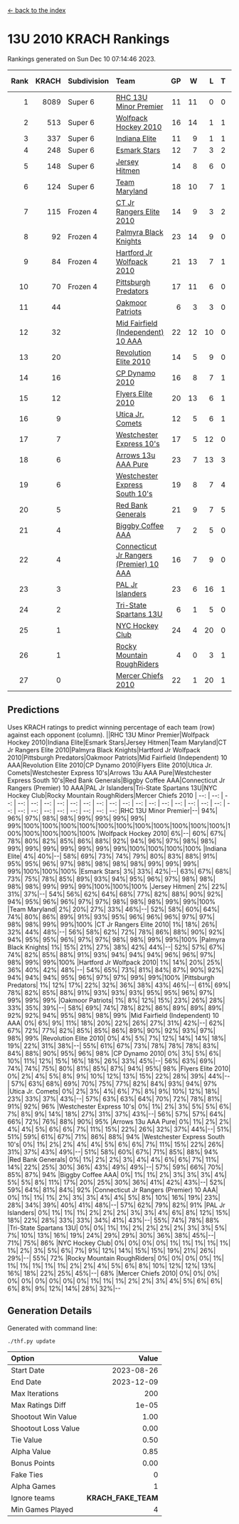 [<- back to the index](readme.md)
# 13U 2010 KRACH Rankings
Rankings generated on Sun Dec 10 07:14:46 2023.

Rank|KRACH|Subdivision|Team|GP|W|L|T|OTW|OTL|SoS|Exp Wins|Win Diff
---:|---:|:---|:---|---:|---:|---:|---:|---:|---:|---:|---:|---:
1|8089|Super 6|[RHC 13U Minor Premier](https://gamesheetstats.com/seasons/3664/teams/140959/schedule)|11|11|0|0|2|0|114|11.8|-0.0
2|513|Super 6|[Wolfpack Hockey 2010](https://gamesheetstats.com/seasons/3664/teams/140960/schedule)|16|14|1|1|0|1|60|15.4|0.0
3|337|Super 6|[Indiana Elite](https://gamesheetstats.com/seasons/3664/teams/144350/schedule)|11|9|1|1|0|0|68|10.4|0.0
4|248|Super 6|[Esmark Stars](https://gamesheetstats.com/seasons/3664/teams/140972/schedule)|12|7|3|2|0|1|1325|8.8|-0.0
5|148|Super 6|[Jersey Hitmen](https://gamesheetstats.com/seasons/3664/teams/140961/schedule)|14|8|6|0|3|1|679|8.9|0.0
6|124|Super 6|[Team Maryland](https://gamesheetstats.com/seasons/3664/teams/140976/schedule)|18|10|7|1|1|0|953|11.4|0.0
7|115|Frozen 4|[CT Jr Rangers Elite 2010](https://gamesheetstats.com/seasons/3664/teams/140955/schedule)|14|9|3|2|1|0|585|10.9|0.0
8|92|Frozen 4|[Palmyra Black Knights](https://gamesheetstats.com/seasons/3664/teams/140973/schedule)|23|14|9|0|0|0|760|14.9|0.0
9|84|Frozen 4|[Hartford Jr Wolfpack 2010](https://gamesheetstats.com/seasons/3664/teams/140957/schedule)|21|13|7|1|0|2|811|14.4|0.0
10|70|Frozen 4|[Pittsburgh Predators](https://gamesheetstats.com/seasons/3664/teams/140974/schedule)|17|11|6|0|0|0|82|11.9|0.0
11|44||[Oakmoor Patriots](https://gamesheetstats.com/seasons/3664/teams/162748/schedule)|6|3|3|0|0|0|117|3.9|0.0
12|32||[Mid Fairfield (Independent) 10 AAA](https://gamesheetstats.com/seasons/3664/teams/140956/schedule)|22|12|10|0|3|2|93|12.9|0.0
13|20||[Revolution Elite 2010](https://gamesheetstats.com/seasons/3664/teams/140975/schedule)|14|5|9|0|0|0|87|5.9|0.0
14|16||[CP Dynamo 2010](https://gamesheetstats.com/seasons/3664/teams/140968/schedule)|16|8|7|1|1|2|72|9.4|0.0
15|12||[Flyers Elite 2010](https://gamesheetstats.com/seasons/3664/teams/140963/schedule)|20|13|6|1|0|0|21|14.4|0.0
16|9||[Utica Jr. Comets](https://gamesheetstats.com/seasons/3664/teams/140970/schedule)|12|5|6|1|2|0|35|6.4|0.0
17|7||[Westchester Express 10's](https://gamesheetstats.com/seasons/3664/teams/140967/schedule)|17|5|12|0|0|1|515|5.9|0.0
18|6||[Arrows 13u AAA Pure](https://gamesheetstats.com/seasons/3664/teams/140965/schedule)|23|7|13|3|0|1|70|9.4|0.0
19|6||[Westchester Express South 10's](https://gamesheetstats.com/seasons/3664/teams/140971/schedule)|19|8|7|4|0|1|23|10.9|0.0
20|5||[Red Bank Generals](https://gamesheetstats.com/seasons/3664/teams/140962/schedule)|21|9|7|5|0|1|6|12.4|0.0
21|4||[Biggby Coffee AAA](https://gamesheetstats.com/seasons/3664/teams/144347/schedule)|7|2|5|0|0|1|100|2.9|0.0
22|4||[Connecticut Jr Rangers (Premier) 10 AAA](https://gamesheetstats.com/seasons/3664/teams/140958/schedule)|16|7|9|0|1|0|15|7.9|0.0
23|3||[PAL Jr Islanders](https://gamesheetstats.com/seasons/3664/teams/140969/schedule)|23|6|16|1|0|0|41|7.4|0.0
24|2||[Tri-State Spartans 13U](https://gamesheetstats.com/seasons/3664/teams/144349/schedule)|6|1|5|0|1|0|66|1.9|0.0
25|1||[NYC Hockey Club](https://gamesheetstats.com/seasons/3664/teams/140966/schedule)|24|4|20|0|0|1|42|4.9|0.0
26|1||[Rocky Mountain RoughRiders](https://gamesheetstats.com/seasons/3664/teams/144348/schedule)|4|0|3|1|0|0|52|1.4|0.0
27|0||[Mercer Chiefs 2010](https://gamesheetstats.com/seasons/3664/teams/140964/schedule)|22|1|20|1|0|0|14|2.4|0.0

## Predictions
Uses KRACH ratings to predict winning percentage of each team (row) against each opponent (column).
||RHC 13U Minor Premier|Wolfpack Hockey 2010|Indiana Elite|Esmark Stars|Jersey Hitmen|Team Maryland|CT Jr Rangers Elite 2010|Palmyra Black Knights|Hartford Jr Wolfpack 2010|Pittsburgh Predators|Oakmoor Patriots|Mid Fairfield (Independent) 10 AAA|Revolution Elite 2010|CP Dynamo 2010|Flyers Elite 2010|Utica Jr. Comets|Westchester Express 10's|Arrows 13u AAA Pure|Westchester Express South 10's|Red Bank Generals|Biggby Coffee AAA|Connecticut Jr Rangers (Premier) 10 AAA|PAL Jr Islanders|Tri-State Spartans 13U|NYC Hockey Club|Rocky Mountain RoughRiders|Mercer Chiefs 2010
| --: | --: | --: | --: | --: | --: | --: | --: | --: | --: | --: | --: | --: | --: | --: | --: | --: | --: | --: | --: | --: | --: | --: | --: | --: | --: | --: | --: 
|RHC 13U Minor Premier|--| 94%| 96%| 97%| 98%| 98%| 99%| 99%| 99%| 99%| 99%|100%|100%|100%|100%|100%|100%|100%|100%|100%|100%|100%|100%|100%|100%|100%|100%
|Wolfpack Hockey 2010|  6%|--| 60%| 67%| 78%| 80%| 82%| 85%| 86%| 88%| 92%| 94%| 96%| 97%| 98%| 98%| 99%| 99%| 99%| 99%| 99%| 99%| 99%|100%|100%|100%|100%
|Indiana Elite|  4%| 40%|--| 58%| 69%| 73%| 74%| 79%| 80%| 83%| 88%| 91%| 95%| 95%| 96%| 97%| 98%| 98%| 98%| 98%| 99%| 99%| 99%| 99%|100%|100%|100%
|Esmark Stars|  3%| 33%| 42%|--| 63%| 67%| 68%| 73%| 75%| 78%| 85%| 89%| 93%| 94%| 95%| 96%| 97%| 98%| 98%| 98%| 98%| 99%| 99%| 99%|100%|100%|100%
|Jersey Hitmen|  2%| 22%| 31%| 37%|--| 54%| 56%| 62%| 64%| 68%| 77%| 82%| 88%| 90%| 92%| 94%| 95%| 96%| 96%| 97%| 97%| 98%| 98%| 98%| 99%| 99%|100%
|Team Maryland|  2%| 20%| 27%| 33%| 46%|--| 52%| 58%| 60%| 64%| 74%| 80%| 86%| 89%| 91%| 93%| 95%| 96%| 96%| 96%| 97%| 97%| 98%| 98%| 99%| 99%|100%
|CT Jr Rangers Elite 2010|  1%| 18%| 26%| 32%| 44%| 48%|--| 56%| 58%| 62%| 72%| 78%| 86%| 88%| 90%| 92%| 94%| 95%| 95%| 96%| 97%| 97%| 98%| 98%| 99%| 99%|100%
|Palmyra Black Knights|  1%| 15%| 21%| 27%| 38%| 42%| 44%|--| 52%| 57%| 67%| 74%| 82%| 85%| 88%| 91%| 93%| 94%| 94%| 94%| 96%| 96%| 97%| 98%| 99%| 99%|100%
|Hartford Jr Wolfpack 2010|  1%| 14%| 20%| 25%| 36%| 40%| 42%| 48%|--| 54%| 65%| 73%| 81%| 84%| 87%| 90%| 92%| 94%| 94%| 94%| 95%| 96%| 97%| 97%| 99%| 99%|100%
|Pittsburgh Predators|  1%| 12%| 17%| 22%| 32%| 36%| 38%| 43%| 46%|--| 61%| 69%| 78%| 82%| 85%| 88%| 91%| 93%| 93%| 93%| 95%| 95%| 96%| 97%| 99%| 99%| 99%
|Oakmoor Patriots|  1%|  8%| 12%| 15%| 23%| 26%| 28%| 33%| 35%| 39%|--| 58%| 69%| 74%| 78%| 82%| 86%| 89%| 89%| 89%| 92%| 92%| 94%| 95%| 98%| 98%| 99%
|Mid Fairfield (Independent) 10 AAA|  0%|  6%|  9%| 11%| 18%| 20%| 22%| 26%| 27%| 31%| 42%|--| 62%| 67%| 72%| 77%| 82%| 85%| 85%| 86%| 89%| 90%| 92%| 93%| 97%| 98%| 99%
|Revolution Elite 2010|  0%|  4%|  5%|  7%| 12%| 14%| 14%| 18%| 19%| 22%| 31%| 38%|--| 55%| 61%| 67%| 73%| 78%| 78%| 78%| 83%| 84%| 88%| 90%| 95%| 96%| 98%
|CP Dynamo 2010|  0%|  3%|  5%|  6%| 10%| 11%| 12%| 15%| 16%| 18%| 26%| 33%| 45%|--| 56%| 63%| 69%| 74%| 74%| 75%| 80%| 81%| 85%| 87%| 94%| 95%| 98%
|Flyers Elite 2010|  0%|  2%|  4%|  5%|  8%|  9%| 10%| 12%| 13%| 15%| 22%| 28%| 39%| 44%|--| 57%| 63%| 68%| 69%| 70%| 75%| 77%| 82%| 84%| 93%| 94%| 97%
|Utica Jr. Comets|  0%|  2%|  3%|  4%|  6%|  7%|  8%|  9%| 10%| 12%| 18%| 23%| 33%| 37%| 43%|--| 57%| 63%| 63%| 64%| 70%| 72%| 78%| 81%| 91%| 92%| 96%
|Westchester Express 10's|  0%|  1%|  2%|  3%|  5%|  5%|  6%|  7%|  8%|  9%| 14%| 18%| 27%| 31%| 37%| 43%|--| 56%| 57%| 57%| 64%| 66%| 72%| 76%| 88%| 90%| 95%
|Arrows 13u AAA Pure|  0%|  1%|  2%|  2%|  4%|  4%|  5%|  6%|  6%|  7%| 11%| 15%| 22%| 26%| 32%| 37%| 44%|--| 51%| 51%| 59%| 61%| 67%| 71%| 86%| 88%| 94%
|Westchester Express South 10's|  0%|  1%|  2%|  2%|  4%|  4%|  5%|  6%|  6%|  7%| 11%| 15%| 22%| 26%| 31%| 37%| 43%| 49%|--| 51%| 58%| 60%| 67%| 71%| 85%| 88%| 94%
|Red Bank Generals|  0%|  1%|  2%|  2%|  3%|  4%|  4%|  6%|  6%|  7%| 11%| 14%| 22%| 25%| 30%| 36%| 43%| 49%| 49%|--| 57%| 59%| 66%| 70%| 85%| 87%| 94%
|Biggby Coffee AAA|  0%|  1%|  1%|  2%|  3%|  3%|  3%|  4%|  5%|  5%|  8%| 11%| 17%| 20%| 25%| 30%| 36%| 41%| 42%| 43%|--| 52%| 59%| 64%| 81%| 84%| 92%
|Connecticut Jr Rangers (Premier) 10 AAA|  0%|  1%|  1%|  1%|  2%|  3%|  3%|  4%|  4%|  5%|  8%| 10%| 16%| 19%| 23%| 28%| 34%| 39%| 40%| 41%| 48%|--| 57%| 62%| 79%| 82%| 91%
|PAL Jr Islanders|  0%|  1%|  1%|  1%|  2%|  2%|  2%|  3%|  3%|  4%|  6%|  8%| 12%| 15%| 18%| 22%| 28%| 33%| 33%| 34%| 41%| 43%|--| 55%| 74%| 78%| 88%
|Tri-State Spartans 13U|  0%|  0%|  1%|  1%|  2%|  2%|  2%|  2%|  3%|  3%|  5%|  7%| 10%| 13%| 16%| 19%| 24%| 29%| 29%| 30%| 36%| 38%| 45%|--| 71%| 75%| 86%
|NYC Hockey Club|  0%|  0%|  0%|  0%|  1%|  1%|  1%|  1%|  1%|  1%|  2%|  3%|  5%|  6%|  7%|  9%| 12%| 14%| 15%| 15%| 19%| 21%| 26%| 29%|--| 55%| 72%
|Rocky Mountain RoughRiders|  0%|  0%|  0%|  0%|  1%|  1%|  1%|  1%|  1%|  1%|  2%|  2%|  4%|  5%|  6%|  8%| 10%| 12%| 12%| 13%| 16%| 18%| 22%| 25%| 45%|--| 68%
|Mercer Chiefs 2010|  0%|  0%|  0%|  0%|  0%|  0%|  0%|  0%|  0%|  1%|  1%|  1%|  2%|  2%|  3%|  4%|  5%|  6%|  6%|  6%|  8%|  9%| 12%| 14%| 28%| 32%|--

## Generation Details

Generated with command line:
```
./thf.py update
```

| Option | Value |
| :----- | ----: |
| Start Date | 2023-08-26 |
| End Date | 2023-12-09 |
| Max Iterations | 200 |
| Max Ratings Diff | 1e-05 |
| Shootout Win Value | 1.00 |
| Shootout Loss Value | 0.00 |
| Tie Value | 0.50 |
| Alpha Value | 0.85 |
| Bonus Points | 0.00 |
| Fake Ties | 0 |
| Alpha Games | 1 |
| Ignore teams | __KRACH_FAKE_TEAM__ |
| Min Games Played | 4 |

